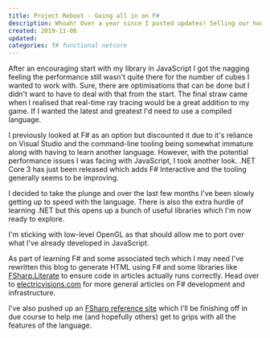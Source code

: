 ```yaml
---
title: Project Reboot - Going all in on F#
description: Whoah! Over a year since I posted updates! Selling our house and all our stuff and moving into a van is time consuming! In that time I've had a chance to re-evaluate some of the choices I made when starting this project.
created: 2019-11-06
updated:
categories: f# functional netcore
---
```


After an encouraging start with my library in JavaScript I got the nagging
feeling the performance still wasn't quite there for the number of cubes I
wanted to work with. Sure, there are optimisations that can be done but I
didn't want to have to deal with that from the start. The final straw came
when I realised that real-time ray tracing would be a great addition to my game.
If I wanted the latest and greatest I'd need to use a compiled language.

I previously looked at F# as an option but discounted it due to it's reliance
on Visual Studio and the command-line tooling being somewhat immature along
with having to learn another language. However, with the potential performance
issues I was facing with JavaScript, I took another look. .NET Core 3 has just
been released which adds F# Interactive and the tooling generally seems to be
improving.

I decided to take the plunge and over the last few months I've been slowly
getting up to speed with the language. There is also the extra hurdle of
learning .NET but this opens up a bunch of useful libraries which I'm now ready
to explore.

I'm sticking with low-level OpenGL as that should allow me to port over what
I've already developed in JavaScript.

As part of learning F# and some associated tech which I may need I've
rewritten this blog to generate HTML using F# and some libraries like
[FSharp.Literate](https://fsprojects.github.io/FSharp.Formatting/literate.html)
to ensure code in articles actually runs correctly. Head over to 
[electricvisions.com](https://electricvisions.com) for more general articles
on F# development and infrastructure.


I've also pushed up an [FSharp reference site](fsharp-reference.com) which I'll
be finishing off in due course to help me (and hopefully others) get to grips
with all the features of the language.


